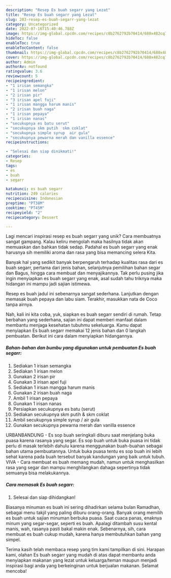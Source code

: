 ```yaml
---
description: "Resep Es buah segarr yang Lezat"
title: "Resep Es buah segarr yang Lezat"
slug: 203-resep-es-buah-segarr-yang-lezat
category: Uncategorized
date: 2022-07-16T15:40:46.788Z
image: https://img-global.cpcdn.com/recipes/c8b2762792b70414/680x482cq70/es-buah-segarr-foto-resep-utama.jpg
hideToc: false
enableToc: true
enableTocContent: false
thumbnail: https://img-global.cpcdn.com/recipes/c8b2762792b70414/680x482cq70/es-buah-segarr-foto-resep-utama.jpg
cover: https://img-global.cpcdn.com/recipes/c8b2762792b70414/680x482cq70/es-buah-segarr-foto-resep-utama.jpg
author: Admin
authorAv: notfound
ratingvalue: 3.6
reviewcount: 5
recipeingredient:
- "1 irisan semangka"
- "1 irisan melon"
- "2 irisan pir"
- "3 irisan apel fuji"
- "1 irisan mangga harum manis"
- "2 irisan buah naga"
- "1 irisan pepaya"
- "1 irisan nanas"
- "secukupnya es batu serut"
- "secukupnya skm putih  skm coklat"
- "secukupnya simple syrup  air gula"
- "secukupnya pewarna merah dan vanilla essence"
recipeinstructions:

- "Selesai dan siap dinikmati!"
categories:
- Resep
tags:
- es
- buah
- segarr

katakunci: es buah segarr 
nutrition: 249 calories
recipecuisine: Indonesian
preptime: "PT38M"
cooktime: "PT45M"
recipeyield: "2"
recipecategory: Dessert

---
```





Lagi mencari inspirasi resep es buah segarr yang unik? Cara membuatnya sangat gampang. Kalau keliru mengolah maka hasilnya tidak akan memuaskan dan bahkan tidak sedap. Padahal es buah segarr yang enak harusnya sih memiliki aroma dan rasa yang bisa memancing selera Kita.





Banyak hal yang sedikit banyak berpengaruh terhadap kualitas rasa dari es buah segarr, pertama dari jenis bahan, selanjutnya pemilihan bahan segar dan Bagus, hingga cara membuat dan menyajikannya. Tak perlu pusing jika ingin menyiapkan es buah segarr yang enak,      asal sudah tahu triknya maka hidangan ini mampu jadi sajian istimewa.














Resep es buah jadul ini sebenarnya sangat sederhana. Lanjutkan dengan memasak buah pepaya dan labu siam. Terakhir, masukkan nata de Coco tanpa airnya.






Nah, kali ini kita coba, yuk, siapkan es buah segarr sendiri di rumah. Tetap berbahan yang sederhana, sajian ini dapat memberi manfaat dalam membantu menjaga kesehatan tubuhmu sekeluarga. Kamu dapat menyiapkan Es buah segarr memakai 12 jenis bahan dan 0 langkah pembuatan. Berikut ini cara dalam menyiapkan hidangannya.

<!--inarticleads1-->

##### Bahan-bahan dan bumbu yang digunakan untuk pembuatan Es buah segarr:

1. Sediakan 1 irisan semangka
1. Sediakan 1 irisan melon
1. Gunakan 2 irisan pir
1. Gunakan 3 irisan apel fuji
1. Sediakan 1 irisan mangga harum manis
1. Gunakan 2 irisan buah naga
1. Ambil 1 irisan pepaya
1. Gunakan 1 irisan nanas
1. Persiapkan secukupnya es batu (serut)
1. Sediakan secukupnya skm putih &amp; skm coklat
1. Ambil secukupnya simple syrup / air gula
1. Gunakan secukupnya pewarna merah dan vanilla essence


URBANBANDUNG - Es sop buah seringkali diburu saat menjelang buka puasa karena rasanya yang segar. Es sop buah untuk buka puasa ini tidak perlu di masak terlebih dahulu karena menggunakan buah-buahan sebagai bahan utama pembuatannya. Untuk buka puasa tentu es sop buah ini lebih sehat karena pada buah tersebut banyak kandungan yang baik untuk tubuh. VIVA - Cara membuat es buah memang mudah, namun untuk menghasilkan rasa yang segar dan mampu menghilangkan dahaga sepertinya tidak semuanya bisa melakukannya. 

<!--inarticleads2-->

##### Cara memasak Es buah segarr:


1. Selesai dan siap dihidangkan!

Biasanya minuman es buah ini sering dihadirkan selama bulan Ramadhan, sebagai menu takjil yang paling diburu orang-orang. Banyak orang memilih es buah untuk sajian minuman berbuka puasa. Saat cuaca panas, enaknya minum yang segar-segar, seperti es buah. Apalagi ditambah susu kental manis, wah, rasanya pasti bakal makin enak. Sebenarnya, sih, cara membuat es buah cukup mudah, karena hanya membutuhkan bahan yang simpel. 

Terima kasih telah membaca resep yang tim kami tampilkan di sini. Harapan kami, olahan Es buah segarr yang mudah di atas dapat membantu anda menyiapkan makanan yang lezat untuk keluarga/teman maupun menjadi inspirasi bagi anda yang berkeinginan untuk berjualan makanan. Selamat mencoba!

